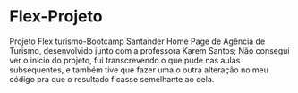 # Flex-Projeto
Projeto Flex turismo-Bootcamp Santander Home Page de Agência de Turismo, desenvolvido junto com a professora Karem Santos;
Não consegui ver o início do projeto, fui transcrevendo o que pude nas aulas subsequentes, e também tive que fazer uma o outra alteração no meu código pra que o resultado ficasse semelhante ao dela.
